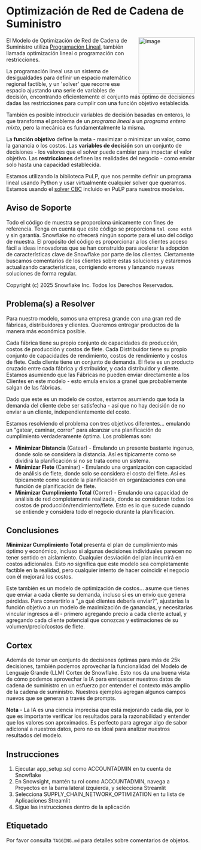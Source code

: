 # Optimización de Red de Cadena de Suministro

<a href="https://emerging-solutions-toolbox.streamlit.app/">
    <img src="https://github.com/user-attachments/assets/aa206d11-1d86-4f32-8a6d-49fe9715b098" alt="image" width="150" align="right";">
</a>

El Modelo de Optimización de Red de Cadena de Suministro utiliza [Programación Lineal](https://en.wikipedia.org/wiki/Linear_programming), también llamada optimización lineal o programación con restricciones.

La programación lineal usa un sistema de desigualdades para definir un espacio matemático regional factible, y un 'solver' que recorre ese espacio ajustando una serie de variables de decisión, encontrando eficientemente el conjunto más óptimo de decisiones dadas las restricciones para cumplir con una función objetivo establecida.

También es posible introducir variables de decisión basadas en enteros, lo que transforma el problema de un *programa lineal* a un *programa entero mixto*, pero la mecánica es fundamentalmente la misma.

La **función objetivo** define la meta - maximizar o minimizar un valor, como la ganancia o los costos.
Las **variables de decisión** son un conjunto de decisiones - los valores que el solver puede cambiar para impactar el valor objetivo.
Las **restricciones** definen las realidades del negocio - como enviar solo hasta una capacidad establecida.

Estamos utilizando la biblioteca PuLP, que nos permite definir un programa lineal usando Python y usar virtualmente cualquier solver que queramos. Estamos usando el [solver CBC](https://github.com/coin-or/Cbc) incluido en PuLP para nuestros modelos.

## Aviso de Soporte

Todo el código de muestra se proporciona únicamente con fines de referencia. Tenga en cuenta que este código se proporciona `tal como está` y sin garantía. Snowflake no ofrecerá ningún soporte para el uso del código de muestra. El propósito del código es proporcionar a los clientes acceso fácil a ideas innovadoras que se han construido para acelerar la adopción de características clave de Snowflake por parte de los clientes. Ciertamente buscamos comentarios de los clientes sobre estas soluciones y estaremos actualizando características, corrigiendo errores y lanzando nuevas soluciones de forma regular.

Copyright (c) 2025 Snowflake Inc. Todos los Derechos Reservados.

## Problema(s) a Resolver
Para nuestro modelo, somos una empresa grande con una gran red de fábricas, distribuidores y clientes. Queremos entregar productos de la manera más económica posible.

Cada fábrica tiene su propio conjunto de capacidades de producción, costos de producción y costos de flete. Cada Distribuidor tiene su propio conjunto de capacidades de rendimiento, costos de rendimiento y costos de flete. Cada cliente tiene un conjunto de demanda. El flete es un producto cruzado entre cada fábrica y distribuidor, y cada distribuidor y cliente. Estamos asumiendo que las Fábricas no pueden enviar directamente a los Clientes en este modelo - esto emula envíos a granel que probablemente salgan de las fábricas.

Dado que este es un modelo de costos, estamos asumiendo que toda la demanda del cliente debe ser satisfecha - así que no hay decisión de no enviar a un cliente, independientemente del costo.

Estamos resolviendo el problema con tres objetivos diferentes... emulando un "gatear, caminar, correr" para alcanzar una planificación de cumplimiento verdaderamente óptima. Los problemas son:

- **Minimizar Distancia** (Gatear) - Emulando un presente bastante ingenuo, donde solo se considera la distancia. Así es típicamente como se dividirá la planificación si no se trata como un sistema.
- **Minimizar Flete** (Caminar) - Emulando una organización con capacidad de análisis de flete, donde solo se considera el costo del flete. Así es típicamente como sucede la planificación en organizaciones con una función de planificación de flete.
- **Minimizar Cumplimiento Total** (Correr) - Emulando una capacidad de análisis de red completamente realizada, donde se consideran todos los costos de producción/rendimiento/flete. Esto es lo que sucede cuando se entiende y considera todo el negocio durante la planificación.

## Conclusiones
**Minimizar Cumplimiento Total** presenta el plan de cumplimiento más óptimo y económico, incluso si algunas decisiones individuales parecen no tener sentido en aislamiento. Cualquier desviación del plan incurrirá en costos adicionales. Esto *no* significa que este modelo sea completamente factible en la realidad, pero cualquier intento de hacer coincidir el negocio con él mejorará los costos.

Este también es un modelo de optimización de costos... asume que tienes que enviar a cada cliente su demanda, incluso si es un envío que genera pérdidas. Para convertirlo a "¿a qué clientes debería enviar?", ajustarías la función objetivo a un modelo de maximización de ganancias, y necesitarías vincular ingresos a él - primero agregando precio a cada cliente actual, y agregando cada cliente potencial que conozcas y estimaciones de su volumen/precio/costos de flete.

## Cortex

Además de tomar un conjunto de decisiones óptimas para más de 25k decisiones, también podemos aprovechar la funcionalidad del Modelo de Lenguaje Grande (LLM) Cortex de Snowflake. Esto nos da una buena vista de cómo podemos aprovechar la IA para enriquecer nuestros datos de cadena de suministro en un esfuerzo por entender el contexto más amplio de la cadena de suministro. Nuestros ejemplos agregan algunos campos nuevos que se generan a través de prompts.

**Nota** - La IA es una ciencia imprecisa que está mejorando cada día, por lo que es importante verificar los resultados para la razonabilidad y entender que los valores son aproximados. Es perfecto para agregar algo de sabor adicional a nuestros datos, pero no es ideal para analizar nuestros resultados del modelo.

## Instrucciones

1. Ejecutar app_setup.sql como ACCOUNTADMIN en tu cuenta de Snowflake
2. En Snowsight, mantén tu rol como ACCOUNTADMIN, navega a Proyectos en la barra lateral izquierda, y selecciona Streamlit
3. Selecciona SUPPLY_CHAIN_NETWORK_OPTIMIZATION en tu lista de Aplicaciones Streamlit
4. Sigue las instrucciones dentro de la aplicación

## Etiquetado

Por favor consulta `TAGGING.md` para detalles sobre comentarios de objetos.
